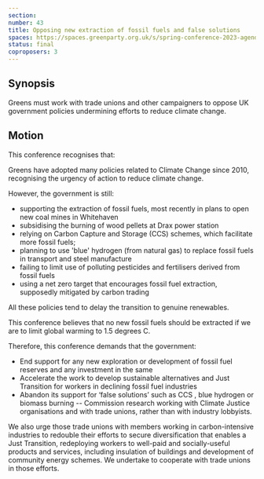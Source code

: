 ```yaml
---
section:
number: 43
title: Opposing new extraction of fossil fuels and false solutions
spaces: https://spaces.greenparty.org.uk/s/spring-conference-2023-agenda-forum/?contentId=119519
status: final
coproposers: 3
---
```

## Synopsis
Greens must work with trade unions and other campaigners to oppose UK government policies undermining efforts to reduce climate change.

## Motion
This conference recognises that:

Greens have adopted many policies related to Climate Change since 2010, recognising the urgency of action to reduce climate change.

However, the government is still:
- supporting the extraction of fossil fuels, most recently in plans to open new coal mines in Whitehaven
- subsidising the burning of wood pellets at Drax power station
- relying on Carbon Capture and Storage (CCS) schemes, which facilitate more fossil fuels;
- planning to use 'blue' hydrogen (from natural gas) to replace fossil fuels in transport and steel manufacture
- failing to limit use of polluting pesticides and fertilisers derived from fossil fuels
- using a net zero target that encourages fossil fuel extraction, supposedly mitigated by carbon trading

All these policies tend to delay the transition to genuine renewables.

This conference believes that no new fossil fuels should be extracted if we are to limit global warming to 1.5 degrees C.

Therefore, this conference demands that the government:

- End support for any new exploration or development of fossil fuel reserves and any investment in the same
- Accelerate the work to develop sustainable alternatives and Just Transition for workers in declining fossil fuel industries
- Abandon its support for ‘false solutions’ such as CCS , blue hydrogen or biomass burning
-- Commission research working with Climate Justice organisations and with trade unions, rather than with industry lobbyists.

We also urge those trade unions with members working in carbon-intensive industries to redouble their efforts to secure diversification that enables a Just Transition, redeploying workers to well-paid and socially-useful products and services, including insulation of buildings and development of community energy schemes.
We undertake to cooperate with trade unions in those efforts.

